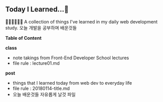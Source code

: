 ## Today I Learned...🌚 


🙂🤗🤩🤔🤨😐
A collection of things I've learned in my daily web development study.
오늘 개발을 공부하며 배운것들 

**Table of Content**

**class**
- note takings from Front-End Developer School lectures
- file rule : lecture01.md

**post**
- things that I learned today from web dev to everyday life
- file rule : 20180114-title.md
- 오늘 배운것들 자유롭게 날것 파일






